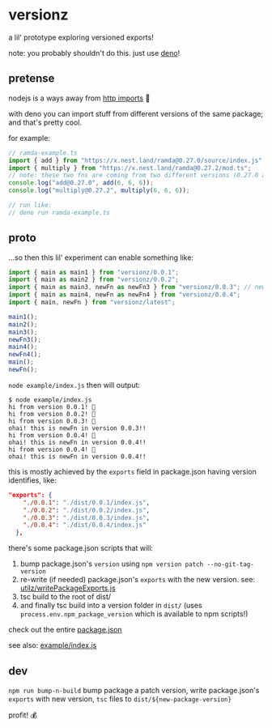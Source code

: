 # versionz

a lil' prototype exploring versioned exports!

note: you probably shouldn't do this. just use [deno](https://deno.land)!

## pretense

nodejs is a ways away from [http imports](https://nodejs.org/api/esm.html#https-and-http-imports) 😬

with deno you can import stuff from different versions of the same package; and that's pretty cool.

for example:

```ts
// ramda-example.ts
import { add } from "https://x.nest.land/ramda@0.27.0/source/index.js";
import { multiply } from "https://x.nest.land/ramda@0.27.2/mod.ts";
// note: these two fns are coming from two different versions (0.27.0 and 0.27.2) of the same package (ramda)
console.log("add@0.27.0", add(6, 6, 6));
console.log("multiply@0.27.2", multiply(6, 6, 6));

// run like:
// deno run ramda-example.ts
```

## proto

...so then this lil' experiment can enable something like:

```js
import { main as main1 } from "versionz/0.0.1";
import { main as main2 } from "versionz/0.0.2";
import { main as main3, newFn as newFn3 } from "versionz/0.0.3"; // newFn was introduced in v0.0.3!
import { main as main4, newFn as newFn4 } from "versionz/0.0.4";
import { main, newFn } from "versionz/latest";

main1();
main2();
main3();
newFn3();
main4();
newFn4();
main();
newFn();
```

`node example/index.js` then will output:

```
$ node example/index.js
hi from version 0.0.1! 👋
hi from version 0.0.2! 👋
hi from version 0.0.3! 👋
ohai! this is newFn in version 0.0.3!!
hi from version 0.0.4! 👋
ohai! this is newFn in version 0.0.4!!
hi from version 0.0.4! 👋
ohai! this is newFn in version 0.0.4!!
```

this is mostly achieved by the `exports` field in package.json having version identifies, like:

```json
"exports": {
    "./0.0.1": "./dist/0.0.1/index.js",
    "./0.0.2": "./dist/0.0.2/index.js",
    "./0.0.3": "./dist/0.0.3/index.js",
    "./0.0.4": "./dist/0.0.4/index.js"
  },
```

there's some package.json scripts that will:

1. bump package.json's `version` using `npm version patch --no-git-tag-version`
2. re-write (if needed) package.json's `exports` with the new version. see: [utilz/writePackageExports.js](utilz/writePackageExports.js)
3. tsc build to the root of dist/
4. and finally tsc build into a version folder in `dist/` (uses `process.env.npm_package_version` which is available to npm scripts!)

check out the entire [package.json](package.json)

see also: [example/index.js](example/index.js)

## dev

`npm run bump-n-build` bump package a patch version, write package.json's `exports` with new version, `tsc` files to `dist/${new-package-version}`

profit! 💰
